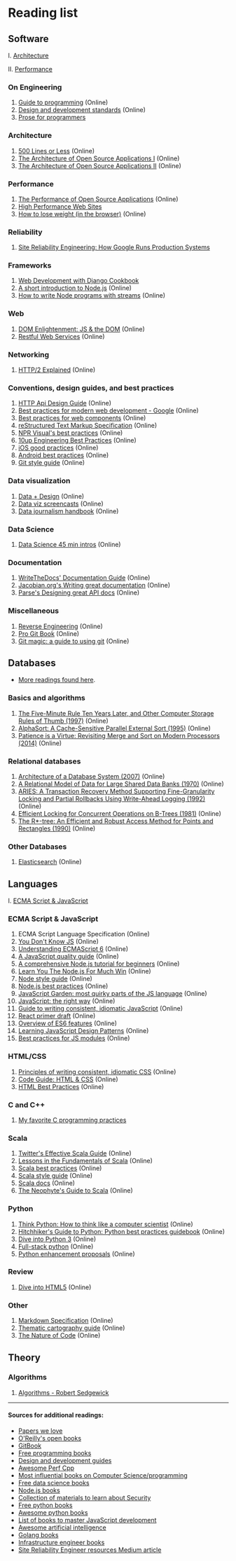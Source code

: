 # Reading list

## Software

I. [Architecture](#Architecture)

II. [Performance](#Performance)

### On Engineering

1. [Guide to programming](https://github.com/thoughtbot/guides) (Online)
2. [Design and development standards](https://github.com/north/north) (Online)
3. [Prose for programmers](https://github.com/joshuacc/prose-for-programmers)

### Architecture

1. [500 Lines or Less](http://aosabook.org/en/index.html) (Online)
2. [The Architecture of Open Source Applications I](http://aosabook.org/en/index.html) (Online)
3. [The Architecture of Open Source Applications II](http://aosabook.org/en/index.html) (Online)

### Performance

1. [The Performance of Open Source Applications](http://aosabook.org/en/index.html) (Online)
2. [High Performance Web Sites](https://www.amazon.com/gp/product/0596529309/)
3. [How to lose weight (in the browser)](https://github.com/zenorocha/browser-diet) (Online)

### Reliability

1. [Site Reliability Engineering: How Google Runs Production Systems](https://www.amazon.com/gp/product/149192912X/)

### Frameworks

1. [Web Development with Django Cookbook](https://www.amazon.com/gp/product/1785886770/)
2. [A short introduction to Node.js](https://github.com/maxogden/art-of-node) (Online)
3. [How to write Node programs with streams](https://github.com/substack/stream-handbook) (Online)

### Web

1. [DOM Enlightenment: JS & the DOM](http://domenlightenment.com/) (Online)
2. [Restful Web Services](http://restfulwebapis.org/rws.html) (Online)

### Networking

1. [HTTP/2 Explained](https://github.com/bagder/http2-explained) (Online)

### Conventions, design guides, and best practices

1. [HTTP Api Design Guide](https://github.com/interagent/http-api-design) (Online)
2. [Best practices for modern web development - Google](https://github.com/google/WebFundamentals/) (Online)
3. [Best practices for web components](https://github.com/webcomponents/webcomponents.github.io) (Online)
4. [reStructured Text Markup Specification](http://docutils.sourceforge.net/docs/ref/rst/restructuredtext.html) (Online)
5. [NPR Visual's best practices](https://github.com/nprapps/bestpractices) (Online)
6. [10up Engineering Best Practices](https://github.com/10up/Engineering-Best-Practices) (Online)
7. [iOS good practices](https://github.com/futurice/ios-good-practices) (Online)
8. [Android best practices](https://github.com/futurice/android-best-practices) (Online)
9. [Git style guide](https://github.com/agis-/git-style-guide) (Online)

### Data visualization

1. [Data + Design](https://github.com/infoactive/data-design/) (Online)
2. [Data viz screencasts](https://github.com/curran/screencasts/) (Online)
3. [Data journalism handbook](http://datajournalismhandbook.org/1.0/en/) (Online)

### Data Science

1. [Data Science 45 min intros](https://github.com/DrSkippy/Data-Science-45min-Intros) (Online)

### Documentation

1. [WriteTheDocs' Documentation Guide](https://github.com/writethedocs/docs/) (Online)
2. [Jacobian.org's Writing great documentation](https://jacobian.org/writing/great-documentation/) (Online)
3. [Parse's Designing great API docs](http://blog.parse.com/learn/engineering/designing-great-api-docs/) (Online)

### Miscellaneous

1. [Reverse Engineering](https://github.com/dennis714/RE-for-beginners) (Online)
2. [Pro Git Book](https://github.com/progit/progit) (Online)
3. [Git magic: a guide to using git](https://github.com/blynn/gitmagic) (Online)



## Databases

* [More readings found here](https://github.com/rxin/db-readings).

### Basics and algorithms

1. [The Five-Minute Rule Ten Years Later, and Other Computer Storage Rules of Thumb (1997)](http://research.microsoft.com/en-us/um/people/gray/5_min_rule_sigmod.pdf) (Online)
2. [AlphaSort: A Cache-Sensitive Parallel External Sort (1995)](http://research.microsoft.com/en-us/um/people/gray/papers/AlphaSortSigmod.pdf) (Online)
3. [Patience is a Virtue: Revisiting Merge and Sort on Modern Processors (2014)](http://research.microsoft.com/pubs/209622/patsort-sigmod14.pdf) (Online)

### Relational databases

1. [Architecture of a Database System (2007)](http://db.cs.berkeley.edu/papers/fntdb07-architecture.pdf) (Online)
2. [A Relational Model of Data for Large Shared Data Banks (1970)](http://www.cs.berkeley.edu/~rxin/db-papers/Relational-Model-Codd.pdf) (Online)
3. [ARIES: A Transaction Recovery Method Supporting Fine-Granularity Locking and Partial Rollbacks Using Write-Ahead Logging (1992)](http://www.cs.berkeley.edu/~rxin/db-papers/ARIES.pdf) (Online)
4. [Efficient Locking for Concurrent Operations on B-Trees (1981)](http://www.cs.berkeley.edu/~rxin/db-papers/B-tree.pdf) (Online)
5. [The R*-tree: An Efficient and Robust Access Method for Points and Rectangles (1990)](http://www.cs.berkeley.edu/~rxin/db-papers/R-tree.pdf) (Online)

### Other Databases

1. [Elasticsearch](https://www.elastic.co/guide/en/elasticsearch/guide/current/index.html) (Online)



## Languages

I. [ECMA Script & JavaScript](#ECMA-Script-JavaScript)

### ECMA Script & JavaScript

1. ECMA Script Language Specification (Online)
2. [You Don't Know JS](https://github.com/getify/You-Dont-Know-JS) (Online)
3. [Understanding ECMAScript 6](https://leanpub.com/understandinges6/read) (Online)
4. [A JavaScript quality guide](https://github.com/bevacqua/js) (Online)
5. [A comprehensive Node.js tutorial for beginners](https://github.com/manuelkiessling/nodebeginner.org) (Online)
6. [Learn You The Node.js For Much Win](https://github.com/workshopper/learnyounode) (Online)
7. [Node style guide](https://github.com/felixge/node-style-guide) (Online)
8. [Node.js best practices](https://github.com/alanjames1987/Node.js-Best-Practices) (Online)
9. [JavaScript Garden: most quirky parts of the JS language](https://github.com/BonsaiDen/JavaScript-Garden) (Online)
10. [JavaScript: the right way](https://github.com/braziljs/js-the-right-way) (Online)
11. [Guide to writing consistent, idiomatic JavaScript](https://github.com/rwaldron/idiomatic.js) (Online)
12. [React primer draft](https://github.com/mikechau/react-primer-draft/) (Online)
13. [Overview of ES6 features](https://github.com/lukehoban/es6features) (Online)
14. [Learning JavaScript Design Patterns](https://addyosmani.com/resources/essentialjsdesignpatterns/book/) (Online)
15. [Best practices for JS modules](https://github.com/mattdesl/module-best-practices) (Online)

### HTML/CSS

1. [Principles of writing consistent, idiomatic CSS](https://github.com/necolas/idiomatic-css) (Online)
2. [Code Guide: HTML & CSS](https://github.com/mdo/code-guide) (Online)
3. [HTML Best Practices](https://github.com/hail2u/html-best-practices) (Online)

### C and C++

1. [My favorite C programming practices](https://github.com/mcinglis/c-style)

### Scala

1. [Twitter's Effective Scala Guide](https://github.com/twitter/effectivescala) (Online)
2. [Lessons in the Fundamentals of Scala](https://github.com/twitter/scala_school) (Online)
3. [Scala best practices](https://github.com/alexandru/scala-best-practices) (Online)
4. [Scala style guide](http://docs.scala-lang.org/style/) (Online)
5. [Scala docs](http://docs.scala-lang.org/) (Online)
6. [The Neophyte's Guide to Scala](http://danielwestheide.com/scala/neophytes.html) (Online)

### Python

1. [Think Python: How to think like a computer scientist](http://www.greenteapress.com/thinkpython/thinkpython.pdf) (Online)
2. [Hitchhiker's Guide to Python: Python best practices guidebook](https://github.com/kennethreitz/python-guide) (Online)
3. [Dive into Python 3](http://www.diveintopython3.net/) (Online)
4. [Full-stack python](https://github.com/mattmakai/fullstackpython.com) (Online)
5. [Python enhancement proposals](https://github.com/python/peps) (Online)

### Review

1. [Dive into HTML5](https://github.com/diveintomark/diveintohtml5) (Online)

### Other

1. [Markdown Specification](https://github.com/jgm/CommonMark) (Online)
2. [Thematic cartography guide](https://github.com/axismaps/thematic-cartography) (Online)
3. [The Nature of Code](https://github.com/shiffman/The-Nature-of-Code) (Online)


## Theory

### Algorithms

1. [Algorithms - Robert Sedgewick](https://www.amazon.com/gp/product/032157351X/)

<hr>

#### Sources for additional readings:

* [Papers we love](https://github.com/papers-we-love/papers-we-love)
* [O'Reilly's open books](http://www.oreilly.com/openbook/)
* [GitBook](https://www.gitbook.com/explore)
* [Free programming books](https://github.com/vhf/free-programming-books)
* [Design and development guides](https://github.com/NARKOZ/guides)
* [Awesome Perf Cpp](https://github.com/fenbf/AwesomePerfCpp)
* [Most influential books on Computer Science/programming](https://github.com/chhantyal/influential-cs-books)
* [Free data science books](https://github.com/chaconnewu/free-data-science-books)
* [Node.js books](https://github.com/Pana/node-books)
* [Collection of materials to learn about Security](https://github.com/sbilly/awesome-security)
* [Free python books](https://github.com/revolunet/PythonBooks)
* [Awesome python books](https://github.com/Junnplus/awesome-python-books)
* [List of books to master JavaScript development](https://github.com/javascript-society/javascript-path)
* [Awesome artificial intelligence](https://github.com/owainlewis/awesome-artificial-intelligence)
* [Golang books](https://github.com/dariubs/GoBooks)
* [Infrastructure engineer books](https://github.com/stack72/ops-books)
* [Site Reliability Engineer resources Medium article](https://medium.com/@tammybutow/graduating-from-bootcamp-and-interested-in-becoming-a-site-reliability-engineer-b69a38ce858b#.nwqhmn2p0)

